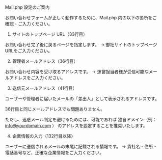 Mail.php 設定のご案内

お問い合わせフォームが正しく動作するために、Mail.php 内の以下の箇所をご確認・ご入力ください。

1. サイトのトップページ URL（33行目）

お問い合わせ完了後に戻るページを指定します。
→ 御社サイトのトップページURLをご入力ください。

2. 管理者メールアドレス（36行目）

お問い合わせ内容を受け取るアドレスです。
→ 運営担当者様が受信可能なメールアドレスをご入力ください。

3. 送信元メールアドレス（41行目）

ユーザーや管理者に届いたメールの「差出人」として表示されるアドレスです。

36行目と同じメールアドレスでも問題ありません。

ただし、迷惑メール判定を避けるためには、可能であれば 独自ドメイン（例：info@yourdomain.com
） のアドレスを設定することを推奨いたします。

4. 企業情報の入力（132行目以降）

ユーザーに送信されるメールの末尾に記載される情報です。
→ 貴社名・住所・電話番号など、正確な企業情報をご入力ください。